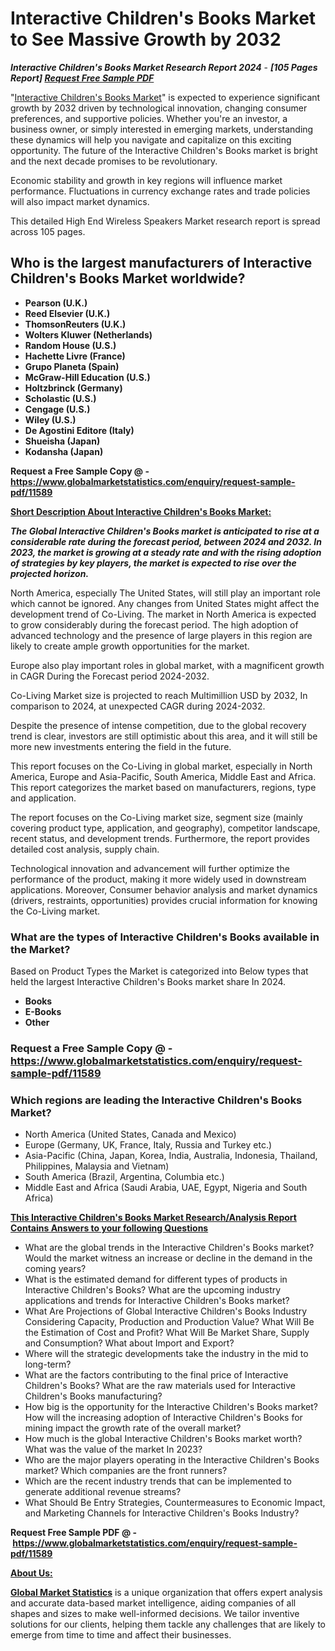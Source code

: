 <h1>Interactive Children's Books Market to See Massive Growth by 2032</h1>
<p><em><strong>Interactive Children's Books Market Research Report 2024</strong></em>&nbsp;-&nbsp;<em><strong>[105 Pages Report] </strong></em><em><strong><a href="https://www.globalmarketstatistics.com/enquiry/request-sample-pdf/11589">Request Free Sample PDF</a></strong></em></p>
<p>"<a href="https://www.globalmarketstatistics.com/market-reports/interactive-children-39-s-books-market-11589">Interactive Children's Books Market</a>" is expected to experience significant growth by 2032 driven by technological innovation, changing consumer preferences, and supportive policies. Whether you're an investor, a business owner, or simply interested in emerging markets, understanding these dynamics will help you navigate and capitalize on this exciting opportunity. The future of the&nbsp;Interactive Children's Books market is bright and the next decade promises to be revolutionary.</p>
<p>Economic stability and growth in key regions will influence market performance. Fluctuations in currency exchange rates and trade policies will also impact market dynamics.</p>
<p>This detailed&nbsp;High End Wireless Speakers Market research report is spread across 105 pages.</p>
<h2><strong>Who is the largest manufacturers of Interactive Children's Books Market worldwide?</strong></h2>
<ul>
<li><strong>Pearson (U.K.)</strong></li>
<li><strong>Reed Elsevier (U.K.)</strong></li>
<li><strong>ThomsonReuters (U.K.)</strong></li>
<li><strong>Wolters Kluwer (Netherlands)</strong></li>
<li><strong>Random House (U.S.)</strong></li>
<li><strong>Hachette Livre (France)</strong></li>
<li><strong>Grupo Planeta (Spain)</strong></li>
<li><strong>McGraw-Hill Education (U.S.)</strong></li>
<li><strong>Holtzbrinck (Germany)</strong></li>
<li><strong>Scholastic (U.S.)</strong></li>
<li><strong>Cengage (U.S.)</strong></li>
<li><strong>Wiley (U.S.)</strong></li>
<li><strong>De Agostini Editore (Italy)</strong></li>
<li><strong>Shueisha (Japan)</strong></li>
<li><strong>Kodansha (Japan)</strong></li>
</ul>
<p><strong>Request a Free Sample Copy @ - <a href="https://www.globalmarketstatistics.com/enquiry/request-sample-pdf/11589">https://www.globalmarketstatistics.com/enquiry/request-sample-pdf/11589</a></strong></p>
<p><strong><u>Short Description About Interactive Children's Books Market:</u></strong></p>
<p><strong><em>The Global Interactive Children's Books market is anticipated to rise at a considerable rate during the forecast period, between 2024 and 2032. In 2023, the market is growing at a steady rate and with the rising adoption of strategies by key players, the market is expected to rise over the projected horizon.</em></strong></p>
<p>North America, especially The United States, will still play an important role which cannot be ignored. Any changes from United States might affect the development trend of Co-Living. The market in North America is expected to grow considerably during the forecast period. The high adoption of advanced technology and the presence of large players in this region are likely to create ample growth opportunities for the market.</p>
<p>Europe also play important roles in global market, with a magnificent growth in CAGR During the Forecast period 2024-2032.</p>
<p>Co-Living Market size is projected to reach Multimillion USD by 2032, In comparison to 2024, at unexpected CAGR during 2024-2032.</p>
<p>Despite the presence of intense competition, due to the global recovery trend is clear, investors are still optimistic about this area, and it will still be more new investments entering the field in the future.</p>
<p>This report focuses on the Co-Living in global market, especially in North America, Europe and Asia-Pacific, South America, Middle East and Africa. This report categorizes the market based on manufacturers, regions, type and application.</p>
<p>The report focuses on the Co-Living market size, segment size (mainly covering product type, application, and geography), competitor landscape, recent status, and development trends. Furthermore, the report provides detailed cost analysis, supply chain.</p>
<p>Technological innovation and advancement will further optimize the performance of the product, making it more widely used in downstream applications. Moreover, Consumer behavior analysis and market dynamics (drivers, restraints, opportunities) provides crucial information for knowing the Co-Living market.</p>
<h3>What are the types of Interactive Children's Books available in the Market?</h3>
<p>Based on Product Types the Market is categorized into Below types that held the largest Interactive Children's Books market share In 2024.</p>
<ul>
<li><strong>Books</strong></li>
<li><strong>E-Books</strong></li>
<li><strong>Other</strong></li>
</ul>
<h3>Request a Free Sample Copy @ - <a href="https://www.globalmarketstatistics.com/enquiry/request-sample-pdf/11589">https://www.globalmarketstatistics.com/enquiry/request-sample-pdf/11589</a></h3>
<h3>Which regions are leading the Interactive Children's Books Market?</h3>
<ul>
<li>North America (United States, Canada and Mexico)</li>
<li>Europe (Germany, UK, France, Italy, Russia and Turkey etc.)</li>
<li>Asia-Pacific (China, Japan, Korea, India, Australia, Indonesia, Thailand, Philippines, Malaysia and Vietnam)</li>
<li>South America (Brazil, Argentina, Columbia etc.)</li>
<li>Middle East and Africa (Saudi Arabia, UAE, Egypt, Nigeria and South Africa)</li>
</ul>
<p><strong><u>This Interactive Children's Books Market Research/Analysis Report Contains Answers to your following Questions</u></strong></p>
<ul>
<li>What are the global trends in the Interactive Children's Books market? Would the market witness an increase or decline in the demand in the coming years?</li>
<li>What is the estimated demand for different types of products in Interactive Children's Books? What are the upcoming industry applications and trends for Interactive Children's Books market?</li>
<li>What Are Projections of Global Interactive Children's Books Industry Considering Capacity, Production and Production Value? What Will Be the Estimation of Cost and Profit? What Will Be Market Share, Supply and Consumption? What about Import and Export?</li>
<li>Where will the strategic developments take the industry in the mid to long-term?</li>
<li>What are the factors contributing to the final price of Interactive Children's Books? What are the raw materials used for Interactive Children's Books manufacturing?</li>
<li>How big is the opportunity for the Interactive Children's Books market? How will the increasing adoption of Interactive Children's Books for mining impact the growth rate of the overall market?</li>
<li>How much is the global Interactive Children's Books market worth? What was the value of the market In 2023?</li>
<li>Who are the major players operating in the Interactive Children's Books market? Which companies are the front runners?</li>
<li>Which are the recent industry trends that can be implemented to generate additional revenue streams?</li>
<li>What Should Be Entry Strategies, Countermeasures to Economic Impact, and Marketing Channels for Interactive Children's Books Industry?</li>
</ul>
<p><strong>Request Free Sample PDF @ -&nbsp;<a href="https://www.globalmarketstatistics.com/enquiry/request-sample-pdf/11589">https://www.globalmarketstatistics.com/enquiry/request-sample-pdf/11589</a></strong></p>
<p><strong><u>About Us:</u></strong></p>
<p><strong><a href="https://www.globalmarketstatistics.com/">Global Market Statistics</a></strong> is a unique organization that offers expert analysis and accurate data-based market intelligence, aiding companies of all shapes and sizes to make well-informed decisions. We tailor inventive solutions for our clients, helping them tackle any challenges that are likely to emerge from time to time and affect their businesses.</p>